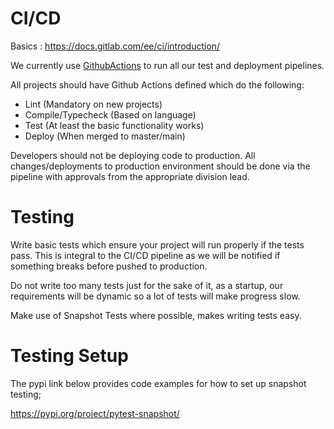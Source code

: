# CI/CD

Basics : https://docs.gitlab.com/ee/ci/introduction/

We currently use [GithubActions](https://github.com/features/actions) to run all our test and deployment pipelines.

All projects should have Github Actions defined which do the following:

- Lint (Mandatory on new projects)
- Compile/Typecheck (Based on language)
- Test (At least the basic functionality works)
- Deploy (When merged to master/main)

Developers should not be deploying code to production. All changes/deployments to production environment should be done via the pipeline with approvals from the appropriate division lead. 

# Testing

Write basic tests which ensure your project will run properly if the tests pass.
This is integral to the CI/CD pipeline as we will be notified if something breaks before pushed to production.

Do not write too many tests just for the sake of it, as a startup, our requirements will be dynamic so a lot of tests will make progress slow.

Make use of Snapshot Tests where possible, makes writing tests easy.

# Testing Setup

The pypi link below provides code examples for how to set up snapshot testing; 

https://pypi.org/project/pytest-snapshot/





